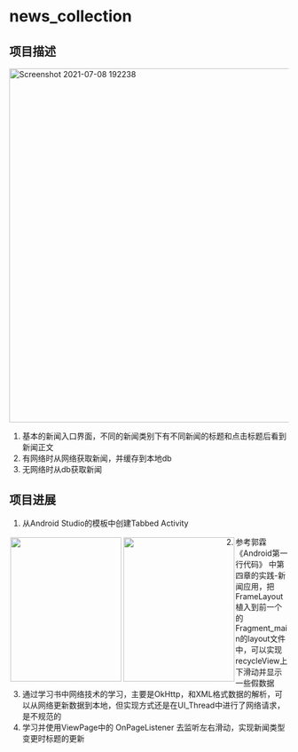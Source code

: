 # news_collection

## 项目描述

<img width="638" alt="Screenshot 2021-07-08 192238" src="https://user-images.githubusercontent.com/77102785/124916578-66eaae80-e025-11eb-962a-ea0aebe34d35.png">

1. 基本的新闻入口界面，不同的新闻类别下有不同新闻的标题和点击标题后看到新闻正文
2. 有网络时从网络获取新闻，并缓存到本地db
3. 无网络时从db获取新闻


## 项目进展

1. 从Android Studio的模板中创建Tabbed Activity
<!-- ![Lark20210708-214239](https://user-images.githubusercontent.com/77102785/124932319-8e497780-e035-11eb-8d85-9d17433d255f.png)
![Lark20210708-214247](https://user-images.githubusercontent.com/77102785/124932322-8f7aa480-e035-11eb-8e85-8fc2c3ede6e3.png) -->

<div style="float:left;border:solid 1px 000;margin:2px;"><img src="https://user-images.githubusercontent.com/77102785/124932319-8e497780-e035-11eb-8d85-9d17433d255f.png"  width="200" height="260" ></div>
<div style="float:left;border:solid 1px 000;margin:2px;"><img src="https://user-images.githubusercontent.com/77102785/124932322-8f7aa480-e035-11eb-8e85-8fc2c3ede6e3.png" width="200" height="260" ></div>

2. 参考郭霖《Android第一行代码》 中第四章的实践-新闻应用，把FrameLayout植入到前一个的Fragment_main的layout文件中，可以实现recycleView上下滑动并显示一些假数据
3. 通过学习书中网络技术的学习，主要是OkHttp，和XML格式数据的解析，可以从网络更新数据到本地，但实现方式还是在UI_Thread中进行了网络请求，是不规范的
4. 学习并使用ViewPage中的 OnPageListener 去监听左右滑动，实现新闻类型变更时标题的更新

